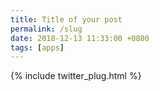 ```yaml
---
title: Title of your post
permalink: /slug
date: 2018-12-13 11:33:00 +0800
tags: [apps]
---
```


{% include twitter_plug.html %}
